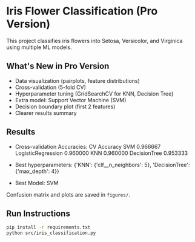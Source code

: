 # Iris Flower Classification (Pro Version)

This project classifies iris flowers into Setosa, Versicolor, and Virginica using multiple ML models.

## What's New in Pro Version
- Data visualization (pairplots, feature distributions)
- Cross-validation (5-fold CV)
- Hyperparameter tuning (GridSearchCV for KNN, Decision Tree)
- Extra model: Support Vector Machine (SVM)
- Decision boundary plot (first 2 features)
- Clearer results summary

## Results
- Cross-validation Accuracies:
                    CV Accuracy
SVM                    0.966667
LogisticRegression     0.960000
KNN                    0.960000
DecisionTree           0.953333

- Best hyperparameters:
{'KNN': {'clf__n_neighbors': 5}, 'DecisionTree': {'max_depth': 4}}

- Best Model: SVM

Confusion matrix and plots are saved in `figures/`.

## Run Instructions
```bash
pip install -r requirements.txt
python src/iris_classification.py
```
